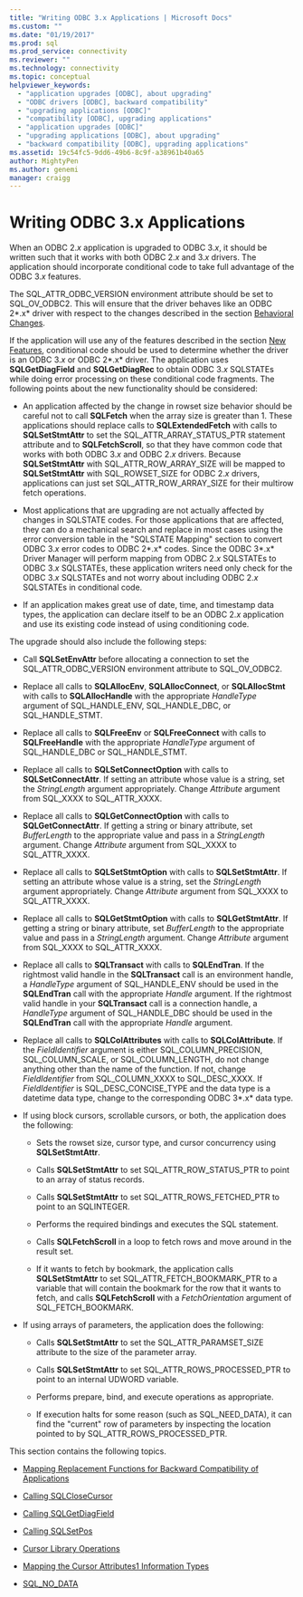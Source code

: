 ```yaml
---
title: "Writing ODBC 3.x Applications | Microsoft Docs"
ms.custom: ""
ms.date: "01/19/2017"
ms.prod: sql
ms.prod_service: connectivity
ms.reviewer: ""
ms.technology: connectivity
ms.topic: conceptual
helpviewer_keywords: 
  - "application upgrades [ODBC], about upgrading"
  - "ODBC drivers [ODBC], backward compatibility"
  - "upgrading applications [ODBC]"
  - "compatibility [ODBC], upgrading applications"
  - "application upgrades [ODBC]"
  - "upgrading applications [ODBC], about upgrading"
  - "backward compatibility [ODBC], upgrading applications"
ms.assetid: 19c54fc5-9dd6-49b6-8c9f-a38961b40a65
author: MightyPen
ms.author: genemi
manager: craigg
---
```

# Writing ODBC 3.x Applications
When an ODBC 2.*x* application is upgraded to ODBC 3.*x*, it should be written such that it works with both ODBC 2.*x* and 3.*x* drivers. The application should incorporate conditional code to take full advantage of the ODBC 3.*x* features.  
  
 The SQL_ATTR_ODBC_VERSION environment attribute should be set to SQL_OV_ODBC2. This will ensure that the driver behaves like an ODBC 2*.x* driver with respect to the changes described in the section [Behavioral Changes](../../../odbc/reference/develop-app/behavioral-changes.md).  
  
 If the application will use any of the features described in the section [New Features](../../../odbc/reference/develop-app/new-features.md), conditional code should be used to determine whether the driver is an ODBC 3.*x* or ODBC 2*.x* driver. The application uses **SQLGetDiagField** and **SQLGetDiagRec** to obtain ODBC 3.*x* SQLSTATEs while doing error processing on these conditional code fragments. The following points about the new functionality should be considered:  
  
-   An application affected by the change in rowset size behavior should be careful not to call **SQLFetch** when the array size is greater than 1. These applications should replace calls to **SQLExtendedFetch** with calls to **SQLSetStmtAttr** to set the SQL_ATTR_ARRAY_STATUS_PTR statement attribute and to **SQLFetchScroll**, so that they have common code that works with both ODBC 3.*x* and ODBC 2.*x* drivers. Because **SQLSetStmtAttr** with SQL_ATTR_ROW_ARRAY_SIZE will be mapped to **SQLSetStmtAttr** with SQL_ROWSET_SIZE for ODBC 2.*x* drivers, applications can just set SQL_ATTR_ROW_ARRAY_SIZE for their multirow fetch operations.  
  
-   Most applications that are upgrading are not actually affected by changes in SQLSTATE codes. For those applications that are affected, they can do a mechanical search and replace in most cases using the error conversion table in the "SQLSTATE Mapping" section to convert ODBC 3.*x* error codes to ODBC 2*.x* codes. Since the ODBC 3*.x* Driver Manager will perform mapping from ODBC 2.*x* SQLSTATEs to ODBC 3.*x* SQLSTATEs, these application writers need only check for the ODBC 3.*x* SQLSTATEs and not worry about including ODBC 2.*x* SQLSTATEs in conditional code.  
  
-   If an application makes great use of date, time, and timestamp data types, the application can declare itself to be an ODBC 2.*x* application and use its existing code instead of using conditioning code.  
  
 The upgrade should also include the following steps:  
  
-   Call **SQLSetEnvAttr** before allocating a connection to set the SQL_ATTR_ODBC_VERSION environment attribute to SQL_OV_ODBC2.  
  
-   Replace all calls to **SQLAllocEnv**, **SQLAllocConnect**, or **SQLAllocStmt** with calls to **SQLAllocHandle** with the appropriate *HandleType* argument of SQL_HANDLE_ENV, SQL_HANDLE_DBC, or SQL_HANDLE_STMT.  
  
-   Replace all calls to **SQLFreeEnv** or **SQLFreeConnect** with calls to **SQLFreeHandle** with the appropriate *HandleType* argument of SQL_HANDLE_DBC or SQL_HANDLE_STMT.  
  
-   Replace all calls to **SQLSetConnectOption** with calls to **SQLSetConnectAttr**. If setting an attribute whose value is a string, set the *StringLength* argument appropriately. Change *Attribute* argument from SQL_XXXX to SQL_ATTR_XXXX.  
  
-   Replace all calls to **SQLGetConnectOption** with calls to **SQLGetConnectAttr**. If getting a string or binary attribute, set *BufferLength* to the appropriate value and pass in a *StringLength* argument. Change *Attribute* argument from SQL_XXXX to SQL_ATTR_XXXX.  
  
-   Replace all calls to **SQLSetStmtOption** with calls to **SQLSetStmtAttr**. If setting an attribute whose value is a string, set the *StringLength* argument appropriately. Change *Attribute* argument from SQL_XXXX to SQL_ATTR_XXXX.  
  
-   Replace all calls to **SQLGetStmtOption** with calls to **SQLGetStmtAttr**. If getting a string or binary attribute, set *BufferLength* to the appropriate value and pass in a *StringLength* argument. Change *Attribute* argument from SQL_XXXX to SQL_ATTR_XXXX.  
  
-   Replace all calls to **SQLTransact** with calls to **SQLEndTran**. If the rightmost valid handle in the **SQLTransact** call is an environment handle, a *HandleType* argument of SQL_HANDLE_ENV should be used in the **SQLEndTran** call with the appropriate *Handle* argument. If the rightmost valid handle in your **SQLTransact** call is a connection handle, a *HandleType* argument of SQL_HANDLE_DBC should be used in the **SQLEndTran** call with the appropriate *Handle* argument.  
  
-   Replace all calls to **SQLColAttributes** with calls to **SQLColAttribute**. If the *FieldIdentifier* argument is either SQL_COLUMN_PRECISION, SQL_COLUMN_SCALE, or SQL_COLUMN_LENGTH, do not change anything other than the name of the function. If not, change *FieldIdentifier* from SQL_COLUMN_XXXX to SQL_DESC_XXXX. If *FieldIdentifier* is SQL_DESC_CONCISE_TYPE and the data type is a datetime data type, change to the corresponding ODBC 3*.x* data type.  
  
-   If using block cursors, scrollable cursors, or both, the application does the following:  
  
    -   Sets the rowset size, cursor type, and cursor concurrency using **SQLSetStmtAttr**.  
  
    -   Calls **SQLSetStmtAttr** to set SQL_ATTR_ROW_STATUS_PTR to point to an array of status records.  
  
    -   Calls **SQLSetStmtAttr** to set SQL_ATTR_ROWS_FETCHED_PTR to point to an SQLINTEGER.  
  
    -   Performs the required bindings and executes the SQL statement.  
  
    -   Calls **SQLFetchScroll** in a loop to fetch rows and move around in the result set.  
  
    -   If it wants to fetch by bookmark, the application calls **SQLSetStmtAttr** to set SQL_ATTR_FETCH_BOOKMARK_PTR to a variable that will contain the bookmark for the row that it wants to fetch, and calls **SQLFetchScroll** with a *FetchOrientation* argument of SQL_FETCH_BOOKMARK.  
  
-   If using arrays of parameters, the application does the following:  
  
    -   Calls **SQLSetStmtAttr** to set the SQL_ATTR_PARAMSET_SIZE attribute to the size of the parameter array.  
  
    -   Calls **SQLSetStmtAttr** to set SQL_ATTR_ROWS_PROCESSED_PTR to point to an internal UDWORD variable.  
  
    -   Performs prepare, bind, and execute operations as appropriate.  
  
    -   If execution halts for some reason (such as SQL_NEED_DATA), it can find the "current" row of parameters by inspecting the location pointed to by SQL_ATTR_ROWS_PROCESSED_PTR.  
  
 This section contains the following topics.  
  
-   [Mapping Replacement Functions for Backward Compatibility of Applications](../../../odbc/reference/develop-app/mapping-replacement-functions-for-backward-compatibility-of-applications.md)  
  
-   [Calling SQLCloseCursor](../../../odbc/reference/develop-app/calling-sqlclosecursor.md)  
  
-   [Calling SQLGetDiagField](../../../odbc/reference/develop-app/calling-sqlgetdiagfield.md)  
  
-   [Calling SQLSetPos](../../../odbc/reference/develop-app/calling-sqlsetpos.md)  
  
-   [Cursor Library Operations](../../../odbc/reference/develop-app/cursor-library-operations.md)  
  
-   [Mapping the Cursor Attributes1 Information Types](../../../odbc/reference/develop-app/mapping-the-cursor-attributes1-information-types.md)  
  
-   [SQL_NO_DATA](../../../odbc/reference/develop-app/sql-no-data.md)
